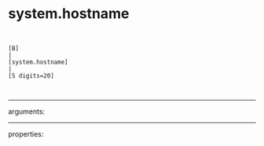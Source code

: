 # system.hostname

```


[B]
|
[system.hostname]
|
[S digits=20]

            
```
---
arguments:


---
properties:


